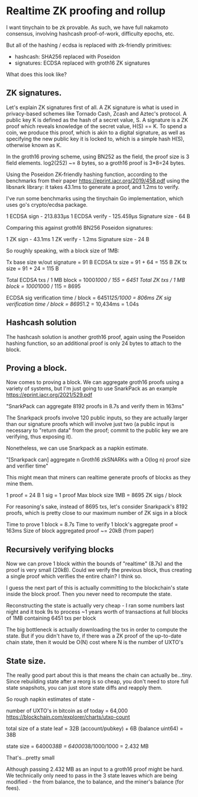 Realtime ZK proofing and rollup
===============================

I want tinychain to be zk provable. As such, we have full nakamoto consensus, involving hashcash proof-of-work, difficulty epochs, etc.

But all of the hashing / ecdsa is replaced with zk-friendly primitives:

- hashcash: SHA256 replaced with Poseidon
- signatures: ECDSA replaced with groth16 ZK signatures

What does this look like?

## ZK signatures.

Let's explain ZK signatures first of all. A ZK signature is what is used in privacy-based schemes like Tornado Cash, Zcash and Aztec's protocol. A public key K is defined as the hash of a secret value, S. A signature is a ZK proof which reveals knowledge of the secret value, H(S) == K. To spend a coin, we produce this proof, which is akin to a digital signature, as well as specifying the new public key it is locked to, which is a simple hash H(S), otherwise known as K. 

In the groth16 proving scheme, using BN252 as the field, the proof size is 3 field elements. log2(252) ~= 8 bytes, so a groth16 proof is 3*8=24 bytes. 

Using the Poseidon ZK-friendly hashing function, according to the benchmarks from their paper https://eprint.iacr.org/2019/458.pdf using the libsnark library: it takes 43.1ms to generate a proof, and 1.2ms to verify.

I've run some benchmarks using the tinychain Go implementation, which uses go's crypto/ecdsa package.

1 ECDSA sign - 213.833µs
1 ECDSA verify - 125.459µs
Signature size - 64 B

Comparing this against groth16 BN256 Poseidon signatures:

1 ZK sign - 43.1ms
1 ZK verify - 1.2ms
Signature size - 24 B

So roughly speaking, with a block size of 1MB:

Tx base size w/out signature = 91 B
ECDSA tx size = 91 + 64 = 155 B
ZK tx size = 91 + 24 = 115 B

Total ECDSA txs / 1 MB block = 1000*1000 / 155 = 6451
Total ZK txs / 1 MB block = 1000*1000 / 115 = 8695

ECDSA sig verification time / block = 6451*125/1000 = 806ms
ZK sig verification time / block = 8695*1.2 = 10,434ms = 1.04s

## Hashcash solution

The hashcash solution is another groth16 proof, again using the Poseidon hashing function, so an additional proof is only 24 bytes to attach to the block.

## Proving a block.

Now comes to proving a block. We can aggregate groth16 proofs using a variety of systems, but I'm just going to use SnarkPack as an example https://eprint.iacr.org/2021/529.pdf

"SnarkPack can aggregate 8192 proofs in 8.7s and verify them in 163ms"

The Snarkpack proofs involve 120 public inputs, so they are actually larger than our signature proofs which will involve just two (a public input is necessary to "return data" from the proof; commit to the public key we are verifying, thus exposing it). 

Nonetheless, we can use Snarkpack as a napkin estimate.

"[Snarkpack can] aggregate n Groth16 zkSNARKs with a O(log n) proof size and verifier time"

This might mean that miners can realtime generate proofs of blocks as they mine them.

1 proof = 24 B
1 sig = 1 proof
Max block size 1MB = 8695 ZK sigs / block

For reasoning's sake, instead of 8695 txs, let's consider Snarkpack's 8192 proofs, which is pretty close to our maximum number of ZK sigs in a block

Time to prove 1 block = 8.7s
Time to verify 1 block's aggregate proof = 163ms
Size of block aggregated proof ~= 20kB (from paper)

## Recursively verifying blocks

Now we can prove 1 block within the bounds of "realtime" (8.7s) and the proof is very small (20kB). Could we verify the previous block, thus creating a single proof which verifies the entire chain? I think so.

I guess the next part of this is actually committing to the blockchain's state inside the block proof. Then you never need to recompute the state.

Reconstructing the state is actually very cheap - I ran some numbers last night and it took 9s to process ~1 years worth of transactions at full blocks of 1MB containing 6451 txs per block

The big bottleneck is actually downloading the txs in order to compute the state. But if you didn't have to, if there was a ZK proof of the up-to-date chain state, then it would be O(N) cost where N is the number of UXTO's

## State size.

The really good part about this is that means the chain can actually be...tiny.  Since rebuilding state after a reorg is so cheap, you don't need to store full state snapshots, you can just store state diffs and reapply them.  

So rough napkin estimates of state -   

number of UXTO's in bitcoin as of today = 64,000 https://blockchain.com/explorer/charts/utxo-count 

total size of a state leaf = 32B (account/pubkey) + 6B (balance uint64) = 38B  

state size = 64000*38B = 64000*38/1000/1000 = 2.432 MB

That's...pretty small

Although passing 2.432 MB as an input to a groth16 proof might be hard. We technically only need to pass in the 3 state leaves which are being modified - the from balance, the to balance, and the miner's balance (for fees).